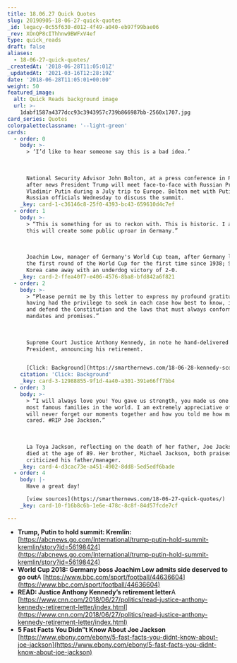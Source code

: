 ```yaml
---
title: 18.06.27 Quick Quotes
slug: 20190905-18-06-27-quick-quotes
_id: legacy-0c55f630-d012-4f49-a040-eb97f99bae06
_rev: XOnQP8cIThhnw9BWFxV4ef
type: quick_reads
draft: false
aliases:
  - 18-06-27-quick-quotes/
_createdAt: '2018-06-28T11:05:01Z'
_updatedAt: '2021-03-16T12:28:19Z'
date: '2018-06-28T11:05:01+00:00'
weight: 50
featured_image:
  alt: Quick Reads background image
  url: >-
    1dabf1587a4377dcc93c3943957c739b866987bb-2560x1707.jpg
card_series: Quotes
colorpaletteclassname: '--light-green'
cards:
  - order: 0
    body: >-
      > ‘I’d like to hear someone say this is a bad idea.’  
        
        
        
      National Security Advisor John Bolton, at a press conference in Russia,
      after news President Trump will meet face-to-face with Russian President
      Vladimir Putin during a July trip to Europe. Bolton met with Putin and
      Russian officials Wednesday to discuss the summit.
    _key: card-1-c36146c8-25f0-4393-bc43-659610d4c7ef
  - order: 1
    body: >-
      > “This is something for us to reckon with. This is historic. I am sure
      this will create some public uproar in Germany.”  
        
        
        
      Joachim Low, manager of Germany's World Cup team, after Germany lost in
      the first round of the World Cup for the first time since 1938; South
      Korea came away with an underdog victory of 2-0.
    _key: card-2-ffea40f7-e406-4576-8ba8-bfd842a6f821
  - order: 2
    body: >-
      > “Please permit me by this letter to express my profound gratitude for
      having had the privilege to seek in each case how best to know, interpret,
      and defend the Constitution and the laws that must always conform to its
      mandates and promises.”  
        
        
        
      Supreme Court Justice Anthony Kennedy, in note he hand-delivered to the
      President, announcing his retirement.


      [Click: Background](https://smarthernews.com/18-06-28-kennedy-scotus/)
    citation: 'Click: Background'
    _key: card-3-12988855-9f1d-4a40-a301-391e66ff7bb4
  - order: 3
    body: >-
      > “I will always love you! You gave us strength, you made us one of the
      most famous families in the world. I am extremely appreciative of that, I
      will never forget our moments together and how you told me how much you
      cared. #RIP Joe Jackson.”  
        
        
        
      La Toya Jackson, reflecting on the death of her father, Joe Jackson who
      died at the age of 89. Her brother, Michael Jackson, both praised &
      criticized his father/manager.
    _key: card-4-d3cac73e-a451-4902-8dd8-5ed5edf6bade
  - order: 4
    body: |-
      Have a great day!

      [view sources](https://smarthernews.com/18-06-27-quick-quotes/)
    _key: card-10-f16b8c6b-1e6e-478c-8c8f-84d57fcde7cf

---
```

* **Trump, Putin to hold summit: Kremlin:**  
[https://abcnews.go.com/International/trump-putin-hold-summit-kremlin/story?id=56198424](https://abcnews.go.com/International/trump-putin-hold-summit-kremlin/story?id=56198424)
* **World Cup 2018: Germany boss Joachim Low admits side deserved to go out**A [https://www.bbc.com/sport/football/44636604](https://www.bbc.com/sport/football/44636604)
* **READ: Justice Anthony Kennedy’s retirement letter**A [https://www.cnn.com/2018/06/27/politics/read-justice-anthony-kennedy-retirement-letter/index.html](https://www.cnn.com/2018/06/27/politics/read-justice-anthony-kennedy-retirement-letter/index.html)
* **5 Fast Facts You Didn”t Know About Joe Jackson**  
[https://www.ebony.com/ebony/5-fast-facts-you-didnt-know-about-joe-jackson](https://www.ebony.com/ebony/5-fast-facts-you-didnt-know-about-joe-jackson)